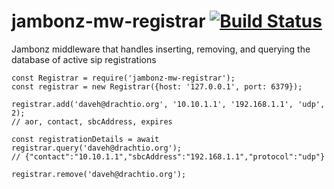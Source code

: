 # jambonz-mw-registrar [![Build Status](https://secure.travis-ci.org/jambonz/jambonz-mw-registrar.png)](http://travis-ci.org/jambonz/jambonz-mw-registrar)

Jambonz middleware that handles inserting, removing, and querying the database of active sip registrations

```
const Registrar = require('jambonz-mw-registrar');
const registrar = new Registrar({host: '127.0.0.1', port: 6379});

registrar.add('daveh@drachtio.org', '10.10.1.1', '192.168.1.1', 'udp', 2);
// aor, contact, sbcAddress, expires

const registrationDetails = await registrar.query('daveh@drachtio.org');
// {"contact":"10.10.1.1","sbcAddress":"192.168.1.1","protocol":"udp"}

registrar.remove('daveh@drachtio.org');
```